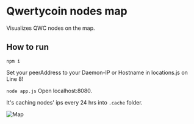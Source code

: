 # Qwertycoin nodes map

Visualizes QWC nodes on the map.

## How to run
`npm i`

Set your peerAddress to your Daemon-IP or Hostname in locations.js on Line 8!

`node app.js`
Open localhost:8080.

It's caching nodes' ips every 24 hrs into `.cache` folder.

![Map](http://fs1.directupload.net/images/180217/rgo8gbr4.jpg)
